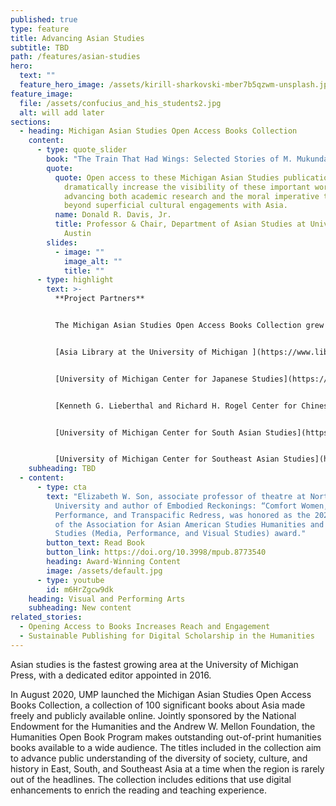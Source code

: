 ```yaml
---
published: true
type: feature
title: Advancing Asian Studies
subtitle: TBD
path: /features/asian-studies
hero:
  text: ""
  feature_hero_image: /assets/kirill-sharkovski-mber7b5qzwm-unsplash.jpg
feature_image:
  file: /assets/confucius_and_his_students2.jpg
  alt: will add later
sections:
  - heading: Michigan Asian Studies Open Access Books Collection
    content:
      - type: quote_slider
        book: "The Train That Had Wings: Selected Stories of M. Mukundan"
        quote:
          quote: Open access to these Michigan Asian Studies publications will
            dramatically increase the visibility of these important works,
            advancing both academic research and the moral imperative to move
            beyond superficial cultural engagements with Asia.
          name: Donald R. Davis, Jr.
          title: Professor & Chair, Department of Asian Studies at University of Texas at
            Austin
        slides:
          - image: ""
            image_alt: ""
            title: ""
      - type: highlight
        text: >-
          **Project Partners**


          The Michigan Asian Studies Open Access Books Collection grew from a partnership between faculty from four Asian Studies Centers at the University of Michigan, librarians from U-M Asia Library and International Studies, and University of Michigan Press staff.


          [Asia Library at the University of Michigan ](https://www.lib.umich.edu/locations-and-hours/asia-library/collections-and-history)


          [University of Michigan Center for Japanese Studies](https://ii.umich.edu/cjs)


          [Kenneth G. Lieberthal and Richard H. Rogel Center for Chinese Studies at the University of Michigan](https://ii.umich.edu/lrccs) 


          [University of Michigan Center for South Asian Studies](https://ii.umich.edu/csas) 


          [University of Michigan Center for Southeast Asian Studies](https://ii.umich.edu/cseas)
    subheading: TBD
  - content:
      - type: cta
        text: "Elizabeth W. Son, associate professor of theatre at Northwestern
          University and author of Embodied Reckonings: “Comfort Women,”
          Performance, and Transpacific Redress, was honored as the 2020 Winner
          of the Association for Asian American Studies Humanities and Cultural
          Studies (Media, Performance, and Visual Studies) award."
        button_text: Read Book
        button_link: https://doi.org/10.3998/mpub.8773540
        heading: Award-Winning Content
        image: /assets/default.jpg
      - type: youtube
        id: m6HrZgcw9dk
    heading: Visual and Performing Arts
    subheading: New content
related_stories:
  - Opening Access to Books Increases Reach and Engagement
  - Sustainable Publishing for Digital Scholarship in the Humanities
---
```

Asian studies is the fastest growing area at the University of Michigan Press, with a dedicated editor appointed in 2016.

In August 2020, UMP launched the Michigan Asian Studies Open Access Books Collection, a collection of 100 significant books about Asia made freely and publicly available online. Jointly sponsored by the National Endowment for the Humanities and the Andrew W. Mellon Foundation, the Humanities Open Book Program makes outstanding out-of-print humanities books available to a wide audience. The titles included in the collection aim to advance public understanding of the diversity of society, culture, and history in East, South, and Southeast Asia at a time when the region is rarely out of the headlines. The collection includes editions that use digital enhancements to enrich the reading and teaching experience.